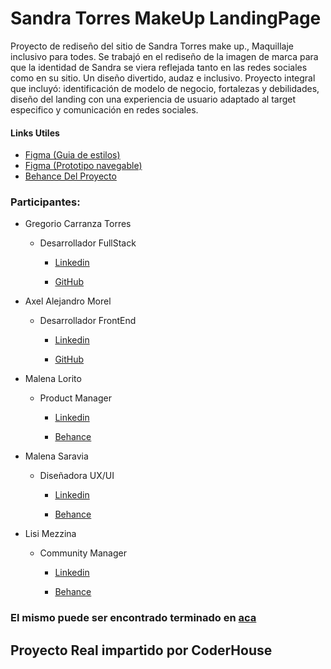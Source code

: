 # Sandra Torres MakeUp LandingPage

Proyecto de rediseño del sitio de Sandra Torres make up., Maquillaje inclusivo para todes. 
Se trabajó en el rediseño de la imagen de marca para que la identidad de Sandra se viera reflejada tanto en las redes sociales como en su sitio. Un diseño divertido, audaz e inclusivo. Proyecto integral que incluyó: identificación de modelo de negocio, fortalezas y debilidades, diseño del landing con una experiencia de usuario adaptado al target especifico y comunicación en redes sociales.


#### Links Utiles
  - [Figma (Guia de estilos)](https://www.figma.com/file/OSUlFs7M2nWy8RkOCNRIan/Propuestas-Redise%C3%B1o-web?node-id=27%3A53)
  - [Figma (Prototipo navegable)](https://www.figma.com/proto/OSUlFs7M2nWy8RkOCNRIan/Propuestas-Redise%C3%B1o-web?node-id=27%3A53&scaling=min-zoom&page-id=17%3A53&starting-point-node-id=27%3A53)
  - [Behance Del Proyecto](https://www.behance.net/gallery/144386905/Rediseno-sitio-Sandra-Torres-Make-up)

### Participantes:



- Gregorio Carranza Torres

  - Desarrollador FullStack

    - [Linkedin](https://www.linkedin.com/in/gregoriocarranzatorres/)

    - [GitHub](https://github.com/gregoriocarranza)

      

- Axel Alejandro Morel

  - Desarrollador FrontEnd

    - [Linkedin](https://www.linkedin.com/in/morelalejandro/)

    - [GitHub](https://github.com/AlejandroM12)

      

- Malena Lorito

  - Product Manager

    - [Linkedin](https://www.linkedin.com/in/malenalorito/)

    - [Behance](https://www.behance.net/malenaloritoux)

      

- Malena Saravia

  - Diseñadora UX/UI

    - [Linkedin](https://www.linkedin.com/in/malena-saravia/)

    - [Behance](https://www.behance.net/malee-sarac297)

      

- Lisi Mezzina

  - Community Manager

    - [Linkedin](https://www.linkedin.com/in/lisi-mezzina/)

    - [Behance](https://www.behance.net/lisimezzina)


### El mismo puede ser encontrado terminado en [aca](https://sandramakeup.netlify.app/)


## Proyecto Real impartido por CoderHouse
